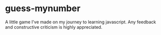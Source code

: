 # guess-mynumber
A little game I've made on my journey to learning javascript.
Any feedback and constructive criticism is highly appreciated.
